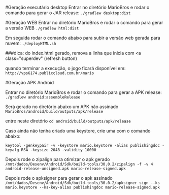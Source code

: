 #Geração executário desktop
Entrar no diretório MarioBros e rodar o comando para gerar o JAR release:
`./gradlew desktop:dist`

#Geração WEB
Entrar no diretório MarioBros e rodar o comando para gerar a versão WEB
`./gradlew html:dist`

Em seguida rodar o comando abaixo para subir a versão web gerada para nuvem:
`./deployHTML.sh`

###dica: do index.html gerado, remova a linha que inicia com <a class="superdev" (refresh button)

quando terminar a execução, o jogo ficará disponível em:
`http://vps6174.publiccloud.com.br/mario`

#Geração APK Android

Entrar no diretório MarioBros e rodar o comando para gerar a APK release:
`./gradlew android:assembleRelease`

Será gerado no diretório abaixo um APK não assinado
`MarioBros/android/build/outputs/apk/release`

entre neste diretório
`cd android/build/outputs/apk/release`

Caso ainda não tenha criado uma keystore, crie uma com o comando abaixo:

`keytool -genkeypair -v -keystore mario.keystore -alias publishingdoc -keyalg RSA -keysize 2048 -validity 10000`


Depois rode o zipalign para otimizar o apk gerado
`/mnt/dados/Desenv/Android/Sdk/build-tools/30.0.2/zipalign -f -v 4 android-release-unsigned.apk mario-release-signed.apk`

Depois rode o apksigner para gerar o apk assinado
`/mnt/dados/Desenv/Android/Sdk/build-tools/30.0.2/apksigner sign --ks mario.keystore --ks-key-alias publishingdoc mario-release-signed.apk`
